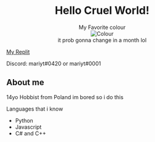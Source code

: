 <h1 align="center">Hello Cruel World!</h1>
<p align="center">
  My Favorite colour<br/>
  <img src="https://www.thecolorapi.com/id?format=svg&named=false&hex=fab743" alt="Colour"></img><br/>
  it prob gonna change in a month lol
</p>
<a href="https://replit.com/@M2rsho">My Replit</a>
<p>Discord: mariyt#0420 or mariyt#0001</p>
<h2>About me</h2>
<p>14yo Hobbist from Poland im bored so i do this</p>
<p>Languages that i know</p>
<ul>
  <li>Python</li>
  <li>Javascript</li>
  <li>C# and C++</li>
<ul/>

